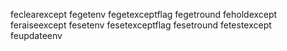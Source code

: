 feclearexcept
fegetenv
fegetexceptflag
fegetround
feholdexcept
feraiseexcept
fesetenv
fesetexceptflag
fesetround
fetestexcept
feupdateenv